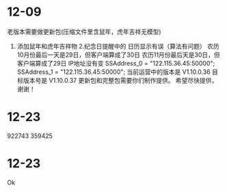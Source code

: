 # 12-09
老版本需要做更新包(压缩文件里含鼠年，虎年吉祥无模型)
1. 添加鼠年和虎年吉祥物
2.纪念日提醒中的 日历显示有误（算法有问题）
  农历10月份最后一天是29日，但客户端算成了30日
  农历11月份最后天是30日，但客户端算成了29日
IP地址没有变
  SSAddress_0 = "122.115.36.45:50000";
  SSAddress_1 = "122.115.36.45:50000";
当前运营中的版本是 V1.10.0.36
目标版本号是 V1.10.0.37
更新包和完整包需要你们制作提供。
希望尽快提供，谢谢！

# 12-23
922743
359425

# 12-23
Ok
